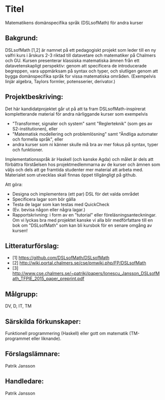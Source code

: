 # Titel

Matematikens domänspecifika språk (DSLsofMath) för andra kurser

## Bakgrund:

DSLsofMath [1,2] är namnet på ett pedagogiskt projekt som leder till
en ny valfri kurs i årskurs 2-3 riktad till datavetare och matematiker
på Chalmers och GU. Kursen presenterar klassiska matematiska ämnen
från ett datavetenskapligt perspektiv: genom att specificera de
introducerade begreppen, vara uppmärksam på syntax och typer, och
slutligen genom att bygga domänspecifika språk for vissa matematiska
områden. (Exempelvis linjär algebra, Taylors formler, potensserier,
derivator.)

## Projektbeskriving:

Det här kandidatprojektet går ut på att ta fram DSLsofMath-inspirerat
kompletterande material för andra närliggande kurser som exempelvis
* "Transformer, signaler och system" samt "Reglerteknik" (som ges av S2-institutionen), eller
* "Matematisk modellering och problemlösning" samt "Ändliga automater och formella språk", eller
* andra kurser som ni känner skulle må bra av mer fokus på syntax, typer och funktioner.

Implementationsspråk är Haskell (och kanske Agda) och målet är dels
att förbättra förståelsen hos projektmedlemmarna av de kurser och
ämnen som väljs och dels att ge framtida studenter mer material att
arbeta med. Materialet som utvecklas skall finnas öppet tillgängligt
på github.

Att göra:
* Designa och implementera (ett par) DSL för det valda området
* Specificera lagar som bör gälla
* Testa de lagar som kan testas med QuickCheck
* (Ev. bevisa någon eller några lagar.)
* Rapportskrivning: i form av en "tutorial" eller föreläsningsanteckningar. Om vi lyckas bra med projektet kanske vi alla blir medförfattare till en bok om "DSLsofMath" som kan bli kursbok för en senare omgång av kursen!

## Litteraturförslag:

* [1] https://github.com/DSLsofMath/DSLsofMath
* [2] http://wiki.portal.chalmers.se/cse/pmwiki.php/FP/DSLsofMath
* [3] http://www.cse.chalmers.se/~patrikj/papers/Ionescu_Jansson_DSLsofMath_TFPIE_2015_paper_preprint.pdf

## Målgrupp:

DV, D, IT, TM

## Särskilda förkunskaper:

Funktionell programmering (Haskell) eller gott om matematik (TM-programmet eller liknande).

## Förslagslämnare:

Patrik Jansson

## Handledare:

Patrik Jansson
